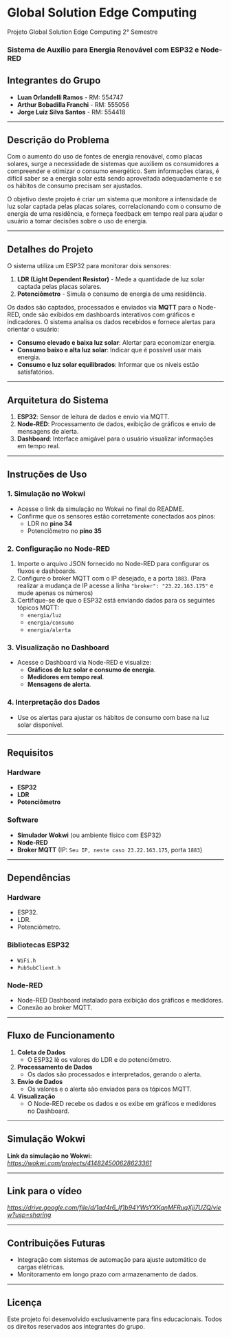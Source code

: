 # Global Solution Edge Computing
Projeto Global Solution Edge Computing 2° Semestre

### **Sistema de Auxílio para Energia Renovável com ESP32 e Node-RED**

## **Integrantes do Grupo**
- **Luan Orlandelli Ramos** - RM: 554747  
- **Arthur Bobadilla Franchi** - RM: 555056  
- **Jorge Luiz Silva Santos** - RM: 554418  

---

## **Descrição do Problema**

Com o aumento do uso de fontes de energia renovável, como placas solares, surge a necessidade de sistemas que auxiliem os consumidores a compreender e otimizar o consumo energético. Sem informações claras, é difícil saber se a energia solar está sendo aproveitada adequadamente e se os hábitos de consumo precisam ser ajustados.

O objetivo deste projeto é criar um sistema que monitore a intensidade de luz solar captada pelas placas solares, correlacionando com o consumo de energia de uma residência, e forneça feedback em tempo real para ajudar o usuário a tomar decisões sobre o uso de energia.

---

## **Detalhes do Projeto**

O sistema utiliza um ESP32 para monitorar dois sensores:
1. **LDR (Light Dependent Resistor)** - Mede a quantidade de luz solar captada pelas placas solares.  
2. **Potenciômetro** - Simula o consumo de energia de uma residência.  

Os dados são captados, processados e enviados via **MQTT** para o Node-RED, onde são exibidos em dashboards interativos com gráficos e indicadores. O sistema analisa os dados recebidos e fornece alertas para orientar o usuário:

- **Consumo elevado e baixa luz solar**: Alertar para economizar energia.  
- **Consumo baixo e alta luz solar**: Indicar que é possível usar mais energia.  
- **Consumo e luz solar equilibrados**: Informar que os níveis estão satisfatórios.  

---

## **Arquitetura do Sistema**

1. **ESP32**: Sensor de leitura de dados e envio via MQTT.  
2. **Node-RED**: Processamento de dados, exibição de gráficos e envio de mensagens de alerta.  
3. **Dashboard**: Interface amigável para o usuário visualizar informações em tempo real.  

---

## **Instruções de Uso**

### **1. Simulação no Wokwi**
- Acesse o link da simulação no Wokwi no final do README.
- Confirme que os sensores estão corretamente conectados aos pinos:
  - LDR no **pino 34**
  - Potenciômetro no **pino 35**

### **2. Configuração no Node-RED**
1. Importe o arquivo JSON fornecido no Node-RED para configurar os fluxos e dashboards.
2. Configure o broker MQTT com o IP desejado, e a porta `1883`. (Para realizar a mudança de IP acesse a linha `"broker": "23.22.163.175"` e mude apenas os números)
3. Certifique-se de que o ESP32 está enviando dados para os seguintes tópicos MQTT:
   - `energia/luz`  
   - `energia/consumo`  
   - `energia/alerta`  

### **3. Visualização no Dashboard**
- Acesse o Dashboard via Node-RED e visualize:
  - **Gráficos de luz solar e consumo de energia**.
  - **Medidores em tempo real**.
  - **Mensagens de alerta**.

### **4. Interpretação dos Dados**
- Use os alertas para ajustar os hábitos de consumo com base na luz solar disponível.

---

## **Requisitos**

### **Hardware**
- **ESP32**
- **LDR**
- **Potenciômetro**

### **Software**
- **Simulador Wokwi** (ou ambiente físico com ESP32)
- **Node-RED** 
- **Broker MQTT** (IP: `Seu IP, neste caso 23.22.163.175`, porta `1883`)

---

## **Dependências**

### **Hardware**
- ESP32.
- LDR.
- Potenciômetro.

### **Bibliotecas ESP32**
- `WiFi.h`
- `PubSubClient.h`

### **Node-RED**
- Node-RED Dashboard instalado para exibição dos gráficos e medidores.
- Conexão ao broker MQTT.

---

## **Fluxo de Funcionamento**

1. **Coleta de Dados**
   - O ESP32 lê os valores do LDR e do potenciômetro.
2. **Processamento de Dados**
   - Os dados são processados e interpretados, gerando o alerta.
3. **Envio de Dados**
   -  Os valores e o alerta são enviados para os tópicos MQTT.
4. **Visualização**
   - O Node-RED recebe os dados e os exibe em gráficos e medidores no Dashboard.

---

## **Simulação Wokwi**

**Link da simulação no Wokwi:**  
*https://wokwi.com/projects/414824500628623361*

---

## **Link para o vídeo**
*https://drive.google.com/file/d/1ad4r6_If1b94YWsYXKqnMFRuqXji7UZQ/view?usp=sharing*

---

## **Contribuições Futuras**

- Integração com sistemas de automação para ajuste automático de cargas elétricas.  
- Monitoramento em longo prazo com armazenamento de dados.  

---

## **Licença**

Este projeto foi desenvolvido exclusivamente para fins educacionais. Todos os direitos reservados aos integrantes do grupo.  

